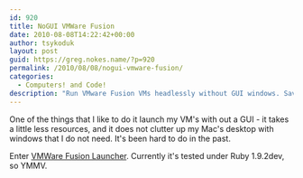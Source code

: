 ```yaml
---
id: 920
title: NoGUI VMWare Fusion
date: 2010-08-08T14:22:42+00:00
author: tsykoduk
layout: post
guid: https://greg.nokes.name/?p=920
permalink: /2010/08/08/nogui-vmware-fusion/
categories:
  - Computers! and Code!
description: "Run VMware Fusion VMs headlessly without GUI windows. Save Mac resources and desktop clutter with this Ruby-based launcher for command-line virtual machine management."
---
```

<p>One of the things that I like to do it launch my VM's with out a GUI - it takes a little less resources, and it does not clutter up my Mac's desktop with windows that I do not need. It's been hard to do in the past.</p>

<p>Enter <a href="http://github.com/tsykoduk/VMWare-Fusion-Launcher">VMWare Fusion Launcher</a>. Currently it's tested under Ruby 1.9.2dev, so YMMV.</p>


